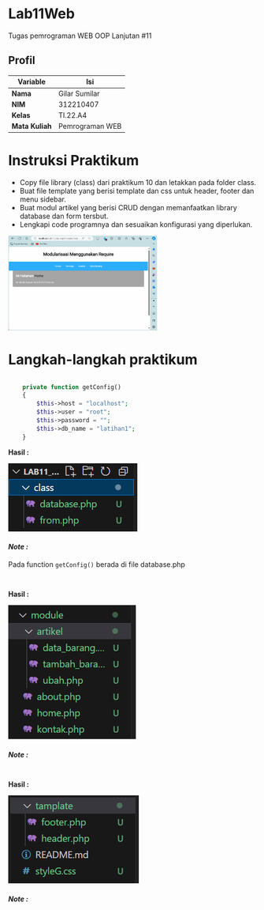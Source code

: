 # Lab11Web
Tugas pemrograman WEB OOP Lanjutan #11
## Profil
| Variable | Isi |
| -------- | --- |
| **Nama** | Gilar Sumilar |
| **NIM** | 312210407 |
| **Kelas** | TI.22.A4 |
| **Mata Kuliah** | Pemrograman WEB |

# Instruksi Praktikum
- Copy file library (class) dari praktikum 10 dan letakkan pada folder class.
- Buat file template yang berisi template dan css untuk header, footer dan menu sidebar.
- Buat modul artikel yang berisi CRUD dengan memanfaatkan library database dan form tersbut.
- Lengkapi code programnya dan sesuaikan konfigurasi yang diperlukan.

<img src="https://github.com/GilarSumilar/Lab11WEB/blob/main/gambar/Animation.gif" alt="Tugas" style="width: 60%;"/>

# Langkah-langkah praktikum
## 

```php
    private function getConfig()
    {
        $this->host = "localhost";
        $this->user = "root";
        $this->password = "";
        $this->db_name = "latihan1";
    }
```
**Hasil :**

![1](gambar/class.png)

#### *Note :*
Pada function `getConfig()` berada di file database.php

## 

```php
```
**Hasil :**

![1](gambar/module,artikel.png)

#### *Note :*

## 

```php
```
**Hasil :**

![1](gambar/tamplate.png)

#### *Note :*
